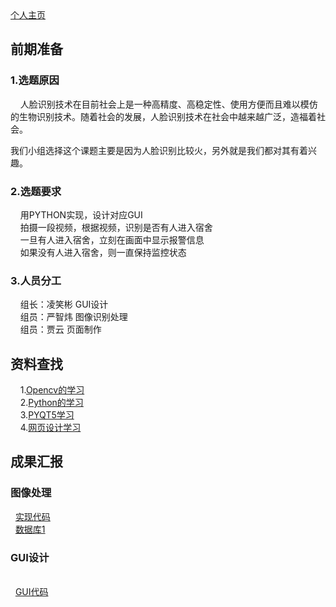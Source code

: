 <html>
<head>
<meta charset="utf-8">
<title>宿舍异常进入识别监控</title>
</head>
<body>
<a href="https://github.com/yinxin46/yinxin46.github.io">个人主页</a>
<h2>前期准备</h2>
<h3>1.选题原因</h3>
<p>&nbsp;&nbsp;&nbsp;&nbsp;人脸识别技术在目前社会上是一种高精度、高稳定性、使用方便而且难以模仿的生物识别技术。随着社会的发展，人脸识别技术在社会中越来越广泛，造福着社会。</p>
我们小组选择这个课题主要是因为人脸识别比较火，另外就是我们都对其有着兴趣。<br>
<h3>2.选题要求</h3>
<p>
&nbsp;&nbsp;&nbsp;&nbsp;用PYTHON实现，设计对应GUI<br>
&nbsp;&nbsp;&nbsp;&nbsp;拍摄一段视频，根据视频，识别是否有人进入宿舍<br>
&nbsp;&nbsp;&nbsp;&nbsp;一旦有人进入宿舍，立刻在画面中显示报警信息<br>
&nbsp;&nbsp;&nbsp;&nbsp;如果没有人进入宿舍，则一直保持监控状态<br>
</p>
<h3>3.人员分工</h3>
<p>
&nbsp;&nbsp;&nbsp;&nbsp;组长：凌笑彬 GUI设计<br>&nbsp;&nbsp;&nbsp;&nbsp;组员：严智炜 图像识别处理<br>&nbsp;&nbsp;&nbsp;&nbsp;组员：贾云 页面制作
<h2>资料查找</h2>
<p>
&nbsp;&nbsp;&nbsp;&nbsp;1.<a href="https://www.bilibili.com/video/av24998616?from=search&seid=2838665333098568074">Opencv的学习</a><br>
&nbsp;&nbsp;&nbsp;&nbsp;2.<a href="https://wiki.python.org/moin/BeginnersGuide/Programmers">Python的学习</a><br>
&nbsp;&nbsp;&nbsp;&nbsp;3.<a href="https://www.bilibili.com/video/av54310770?from=search&seid=13270891506334785159">PYQT5学习</a><br>
&nbsp;&nbsp;&nbsp;&nbsp;4.<a href="https://www.runoob.com/html/html-tutorial.html">网页设计学习</a><br>
</p>
<h2>成果汇报</h2>
<h3>图像处理</h3>
<p>
&nbsp;&nbsp;<a href="https://github.com/yinxin46/yinxin46.github.io/blob/master/test%2075%20percent.py">实现代码</a><br>
&nbsp;&nbsp;<a href="https://github.com/yinxin46/yinxin46.github.io/blob/master/haarcascade_frontalface_default.xml">数据库1</a><br>
</p>
<h3>GUI设计</h3>
<p><br>
&nbsp;&nbsp;<a href="https://github.com/yinxin46/yinxin46.github.io/blob/master/interface.pyGui.py">GUI代码</a><br>
</p>
<html>
